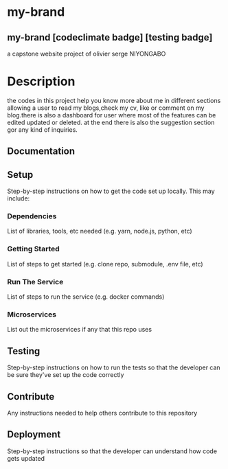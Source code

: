 # my-brand

<!-- https://olivierserge.github.io/my-brand/
https://clinquant-cassata-6b88b4.netlify.app/dashboard.html -->

<!--  -->

## my-brand [codeclimate badge] [testing badge]

a capstone website project of olivier serge NIYONGABO

# Description

the codes in this project help you know more about me in different sections allowing a user to read my blogs,check my cv, like or comment on my blog.there is also a dashboard for user where most of the features can be edited updated or deleted. at the end there is also the suggestion section gor any kind of inquiries.

## Documentation



## Setup

Step-by-step instructions on how to get the code set up locally. This may include:

### Dependencies

List of libraries, tools, etc needed (e.g. yarn, node.js, python, etc)

### Getting Started

List of steps to get started (e.g. clone repo, submodule, .env file, etc)

### Run The Service

List of steps to run the service (e.g. docker commands)

### Microservices

List out the microservices if any that this repo uses

## Testing

Step-by-step instructions on how to run the tests so that the developer can be sure they've set up the code correctly

## Contribute

Any instructions needed to help others contribute to this repository

## Deployment

Step-by-step instructions so that the developer can understand how code gets updated
